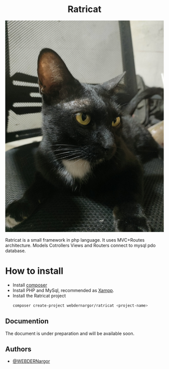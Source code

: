 <h1 align="center">Ratricat</h1>
<p  align="center">
<img  width="512" src="https://github.com/WEBDERNargor/ratricat/blob/main/Ratricat.jpg?raw=true"  alt="Material Bread logo">
</p>
Ratricat is a small framework in php language. It uses MVC+Routes architecture. Models Cotrollers Views and Routers connect to mysql pdo database.
 

# How to install

 - Install [composer](https://getcomposer.org/)
 - Install PHP and MySql, recommended as [Xampp](https://www.apachefriends.org/).
 - Install the Ratricat project
    ```bash 
    composer create-project webdernargor/ratricat <project-name>
    ```

## Documention

The document is under preparation and will be available soon.

## Authors

- [@WEBDERNargor](https://github.com/WEBDERNargor)

